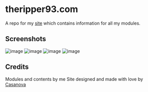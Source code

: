 # theripper93.com
A repo for my [site](https://theripper93.com/) which contains information for all my modules.

## Screenshots
![image](https://user-images.githubusercontent.com/95392008/162636344-8e895c24-63b7-4e99-bb81-db1d4e7a2fb5.png)
![image](https://user-images.githubusercontent.com/95392008/162636290-d54930b4-211f-47ec-a883-d40e544b0c6b.png)
![image](https://user-images.githubusercontent.com/95392008/162636300-c891d0c7-3f17-4337-9423-d9dc00ec5782.png)
![image](https://user-images.githubusercontent.com/95392008/162636302-06a34acc-e469-454b-bbf4-f0bae9114ee9.png)

## Credits
Modules and contents by me
Site designed and made with love by [Casanova](https://github.com/CasanovaSekova)
